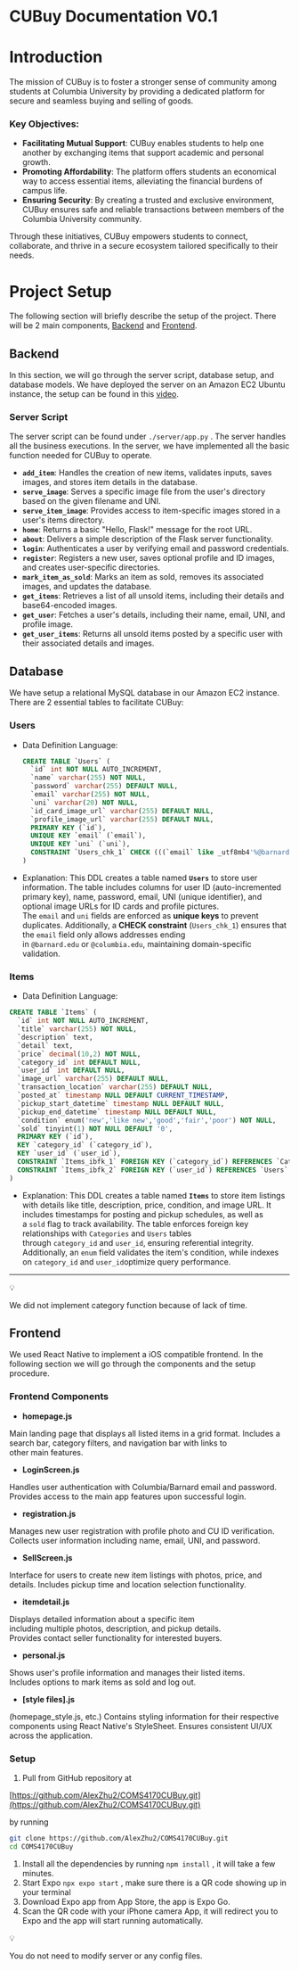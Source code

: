 # CUBuy Documentation V0.1

# Introduction

The mission of CUBuy is to foster a stronger sense of community among students at Columbia University by providing a dedicated platform for secure and seamless buying and selling of goods.

### **Key Objectives**:

- **Facilitating Mutual Support**: CUBuy enables students to help one another by exchanging items that support academic and personal growth.
- **Promoting Affordability**: The platform offers students an economical way to access essential items, alleviating the financial burdens of campus life.
- **Ensuring Security**: By creating a trusted and exclusive environment, CUBuy ensures safe and reliable transactions between members of the Columbia University community.

Through these initiatives, CUBuy empowers students to connect, collaborate, and thrive in a secure ecosystem tailored specifically to their needs.

# Project Setup

The following section will briefly describe the setup of the project. There will be 2 main components, [Backend](https://www.notion.so/CUBuy-Documentation-V0-1-15ed2f005564808c9b4afb3ce3c3a062?pvs=21) and [Frontend](https://www.notion.so/CUBuy-Documentation-V0-1-15ed2f005564808c9b4afb3ce3c3a062?pvs=21).

## Backend

In this section, we will go through the server script, database setup, and database models. We have deployed the server on an Amazon EC2 Ubuntu instance, the setup can be found in this [video](https://www.youtube.com/watch?v=ct1GbTvgVNM&t=512s). 

### Server Script

The server script can be found under `./server/app.py` . The server handles all the business executions. In the server, we have implemented all the basic function needed for CUBuy to operate. 

- **`add_item`**: Handles the creation of new items, validates inputs, saves images, and stores item details in the database.
- **`serve_image`**: Serves a specific image file from the user's directory based on the given filename and UNI.
- **`serve_item_image`**: Provides access to item-specific images stored in a user's items directory.
- **`home`**: Returns a basic "Hello, Flask!" message for the root URL.
- **`about`**: Delivers a simple description of the Flask server functionality.
- **`login`**: Authenticates a user by verifying email and password credentials.
- **`register`**: Registers a new user, saves optional profile and ID images, and creates user-specific directories.
- **`mark_item_as_sold`**: Marks an item as sold, removes its associated images, and updates the database.
- **`get_items`**: Retrieves a list of all unsold items, including their details and base64-encoded images.
- **`get_user`**: Fetches a user's details, including their name, email, UNI, and profile image.
- **`get_user_items`**: Returns all unsold items posted by a specific user with their associated details and images.

## Database

We have setup a relational MySQL database in our Amazon EC2 instance. There are 2 essential tables to facilitate CUBuy:

### Users

- Data Definition Language:
    
    ```sql
    CREATE TABLE `Users` (
      `id` int NOT NULL AUTO_INCREMENT,
      `name` varchar(255) NOT NULL,
      `password` varchar(255) DEFAULT NULL,
      `email` varchar(255) NOT NULL,
      `uni` varchar(20) NOT NULL,
      `id_card_image_url` varchar(255) DEFAULT NULL,
      `profile_image_url` varchar(255) DEFAULT NULL,
      PRIMARY KEY (`id`),
      UNIQUE KEY `email` (`email`),
      UNIQUE KEY `uni` (`uni`),
      CONSTRAINT `Users_chk_1` CHECK (((`email` like _utf8mb4'%@barnard.edu') or (`email` like _utf8mb4'%@columbia.edu')))
    )
    ```
    
- Explanation: This DDL creates a table named **`Users`** to store user information. The table includes columns for user ID (auto-incremented primary key), name, password, email, UNI (unique identifier), and optional image URLs for ID cards and profile pictures. The `email` and `uni` fields are enforced as **unique keys** to prevent duplicates. Additionally, a **CHECK constraint** (`Users_chk_1`) ensures that the `email` field only allows addresses ending in `@barnard.edu` or `@columbia.edu`, maintaining domain-specific validation.

### Items

- Data Definition Language:

```sql
CREATE TABLE `Items` (
  `id` int NOT NULL AUTO_INCREMENT,
  `title` varchar(255) NOT NULL,
  `description` text,
  `detail` text,
  `price` decimal(10,2) NOT NULL,
  `category_id` int DEFAULT NULL,
  `user_id` int DEFAULT NULL,
  `image_url` varchar(255) DEFAULT NULL,
  `transaction_location` varchar(255) DEFAULT NULL,
  `posted_at` timestamp NULL DEFAULT CURRENT_TIMESTAMP,
  `pickup_start_datetime` timestamp NULL DEFAULT NULL,
  `pickup_end_datetime` timestamp NULL DEFAULT NULL,
  `condition` enum('new','like new','good','fair','poor') NOT NULL,
  `sold` tinyint(1) NOT NULL DEFAULT '0',
  PRIMARY KEY (`id`),
  KEY `category_id` (`category_id`),
  KEY `user_id` (`user_id`),
  CONSTRAINT `Items_ibfk_1` FOREIGN KEY (`category_id`) REFERENCES `Categories` (`id`),
  CONSTRAINT `Items_ibfk_2` FOREIGN KEY (`user_id`) REFERENCES `Users` (`id`)
)
```

- Explanation: This DDL creates a table named **`Items`** to store item listings with details like title, description, price, condition, and image URL. It includes timestamps for posting and pickup schedules, as well as a `sold` flag to track availability. The table enforces foreign key relationships with `Categories` and `Users` tables through `category_id` and `user_id`, ensuring referential integrity. Additionally, an `enum` field validates the item's condition, while indexes on `category_id` and `user_id`optimize query performance.

---

<aside>
💡

We did not implement category function because of lack of time.

</aside>

## Frontend

We used React Native to implement a iOS compatible frontend. In the following section we will go through the components and the setup procedure.

### Frontend Components

- **homepage.js**

Main landing page that displays all listed items in a grid format. Includes a search bar, category filters, and navigation bar with links to other main features.

- **LoginScreen.js**

Handles user authentication with Columbia/Barnard email and password. Provides access to the main app features upon successful login.

- **registration.js**

Manages new user registration with profile photo and CU ID verification. Collects user information including name, email, UNI, and password.

- **SellScreen.js**

Interface for users to create new item listings with photos, price, and details. Includes pickup time and location selection functionality.

- **itemdetail.js**

Displays detailed information about a specific item including multiple photos, description, and pickup details. Provides contact seller functionality for interested buyers.

- **personal.js**

Shows user's profile information and manages their listed items. Includes options to mark items as sold and log out.

- **[style files].js**

(homepage_style.js, etc.) Contains styling information for their respective components using React Native's StyleSheet. Ensures consistent UI/UX across the application.

### Setup

1. Pull from GitHub repository at 

[https://github.com/AlexZhu2/COMS4170CUBuy.git](https://github.com/AlexZhu2/COMS4170CUBuy.git)

by running 

```bash
git clone https://github.com/AlexZhu2/COMS4170CUBuy.git
cd COMS4170CUBuy
```

1. Install all the dependencies by running `npm install` , it will take a few minutes.
2. Start Expo `npx expo start` , make sure there is a QR code showing up in your terminal
3. Download Expo app from App Store, the app is Expo Go.
4. Scan the QR code with your iPhone camera App, it will redirect you to Expo and the app will start running automatically.

<aside>
💡

You do not need to modify server or any config files.

</aside>